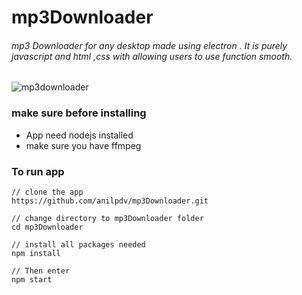 # mp3Downloader
###### mp3 Downloader for any desktop made using electron . It is purely javascript and html ,css with allowing users to use function smooth.
![mp3downloader](https://user-images.githubusercontent.com/32708402/52391765-0312d300-2ac5-11e9-84e1-90b02e2c5ddb.png)

### make sure before installing
* App need nodejs installed
* make sure you have ffmpeg

### To run app
```git
// clone the app
https://github.com/anilpdv/mp3Downloader.git

// change directory to mp3Downloader folder
cd mp3Downloader

// install all packages needed
npm install

// Then enter
npm start
```
